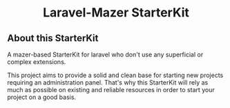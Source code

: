 <h1 align="center">Laravel-Mazer StarterKit</h1>

## About this StarterKit

A mazer-based StarterKit for laravel who don't use any superficial or complex extensions.

This project aims to provide a solid and clean base for starting new projects requiring an administration panel. That's why this StarterKit will rely as much as possible on existing and reliable resources in order to start your project on a good basis.
